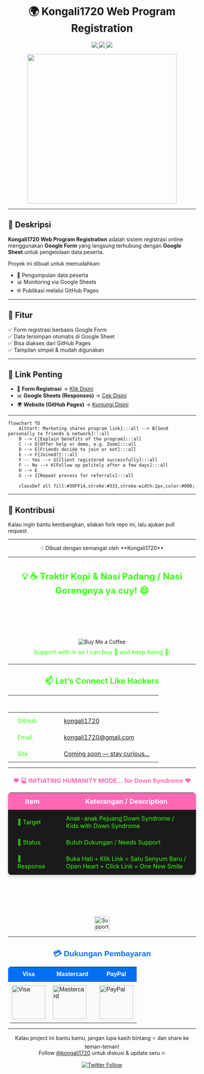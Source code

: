 <div align="center">

# 🌍 Kongali1720 Web Program Registration  

<!-- Badge sejajar -->
<p align="center">
  <a href="https://docs.google.com/forms/d/e/1FAIpQLSefwbdB7QHRmP6wPpGVLNS-JXzyPp7WY-vyliWV0U1wgBT14g/viewform">
    <img src="https://img.shields.io/badge/Google%20Form-Register%20Now-brightgreen?style=for-the-badge&logo=googleforms"/>
  </a>
  <a href="https://docs.google.com/spreadsheets/">
    <img src="https://img.shields.io/badge/Google%20Sheet-View%20Responses-blue?style=for-the-badge&logo=googlesheets"/>
  </a>
  <a href="https://kongali1720.github.io/kongali1720-web-program-registration/">
    <img src="https://img.shields.io/badge/GitHub%20Pages-Live%20Site-black?style=for-the-badge&logo=github"/>
  </a>
</p>

<!-- Giphy ditengah -->
<img src="https://media0.giphy.com/media/v1.Y2lkPTc5MGI3NjExNWlpNHViaTF4eWMzaXQzZWVwdXJieWpodWtvODB6OW5tZ3RhZ3RvbyZlcD12MV9pbnRlcm5hbF9naWZfYnlfaWQmY3Q9Zw/ZgTR3UQ9XAWDvqy9jv/giphy.gif" width="400"/>

</div>


---


## 📖 Deskripsi  

**Kongali1720 Web Program Registration** adalah sistem registrasi online menggunakan **Google Form** yang langsung terhubung dengan **Google Sheet** untuk pengelolaan data peserta.  

Proyek ini dibuat untuk memudahkan:  
- 📩 Pengumpulan data peserta  
- 📊 Monitoring via Google Sheets  
- 🌐 Publikasi melalui GitHub Pages  

---

## 🚀 Fitur  

✅ Form registrasi berbasis Google Form  
✅ Data tersimpan otomatis di Google Sheet  
✅ Bisa diakses dari GitHub Pages  
✅ Tampilan simpel & mudah digunakan  

---

## 🔗 Link Penting  

- 📝 **Form Registrasi** → [Klik Disini](https://docs.google.com/forms/d/e/1FAIpQLSefwbdB7QHRmP6wPpGVLNS-JXzyPp7WY-vyliWV0U1wgBT14g/viewform)  
- 📊 **Google Sheets (Responses)** → [Cek Disini](https://docs.google.com/spreadsheets/)  
- 🌍 **Website (GitHub Pages)** → [Kunjungi Disini](https://kongali1720.github.io/kongali1720-web-program-registration/)  

---

```mermaid
flowchart TD
    A[Start: Marketing shares program link]:::all --> B[Send personally to friends & network]:::all
    B --> C[Explain benefits of the program]:::all
    C --> D[Offer help or demo, e.g. Zoom]:::all
    D --> E[Friends decide to join or not]:::all
    E --> F{Joined?}:::all
    F -- Yes --> G[Client registered successfully]:::all
    F -- No --> H[Follow up politely after a few days]:::all
    H --> E
    G --> I[Repeat process for referrals]:::all

    classDef all fill:#39FF14,stroke:#333,stroke-width:2px,color:#000;
```


---

## 🤝 Kontribusi  

Kalau ingin bantu kembangkan, silakan fork repo ini, lalu ajukan pull request.  

---

<div align="center">
💡 Dibuat dengan semangat oleh **Kongali1720**
</div>

---

<h3 align="center" style="color:#39ff14; font-size:1.5rem;">
💡 ☕ Traktir Kopi & Nasi Padang / Nasi Gorengnya ya cuy! 😄
</h3>

<div align="center">

<p style="color:#ffffff; font-size:1.1rem;">
Dukung terus biar semangat bikin karya edukatif lainnya...  
Keep supporting so I stay motivated to create more educational works!
</p>

<a href="https://www.paypal.com/paypalme/bungtempong99" target="_blank" style="text-decoration:none;">
  <img 
    src="https://img.shields.io/badge/Buy%20Me%20a%20Coffee-☕-FF6600?style=for-the-badge&logo=paypal&logoColor=white" 
    alt="Buy Me a Coffee" 
    style="margin-top:10px;"
  />
</a>

<p style="color:#39ff14; font-size:1rem; margin-top:8px;">
Support with ☕ so I can buy 🍜 and keep being 🧠!
</p>

</div>

---

<h2 align="center" style="color:#39ff14;">📫 Let’s Connect Like Hackers</h2>

<div align="center">

<table style="margin: 0 auto; border-collapse: collapse;">
  <thead>
    <tr>
      <th style="padding: 12px 25px; font-size: 18px; color:#ffffff;">Platform</th>
      <th style="padding: 12px 25px; font-size: 18px; color:#ffffff;">Detail</th>
    </tr>
  </thead>
  <tbody>
    <tr>
      <td style="padding: 12px 25px; color:#39ff14;">GitHub</td>
      <td style="padding: 12px 25px;"><a href="https://github.com/kongali1720" target="_blank">kongali1720</a></td>
    </tr>
    <tr>
      <td style="padding: 12px 25px; color:#39ff14;">Email</td>
      <td style="padding: 12px 25px;"><a href="mailto:kongali1720@gmail.com">kongali1720@gmail.com</a></td>
    </tr>
    <tr>
      <td style="padding: 12px 25px; color:#39ff14;">Site</td>
      <td style="padding: 12px 25px;"><a href="https://younext.cloud" target="_blank">Coming soon — stay curious...</a></td>
    </tr>
  </tbody>
</table>

</div>

---

<h3 align="center" style="color:#ff69b4;">❤️ 💻 INITIATING HUMANITY MODE... for Down Syndrome ❤️</h3>

<div align="center">

<table style="margin: 0 auto; border-collapse: collapse; box-shadow: 0 4px 10px rgba(0,0,0,0.2); border-radius: 8px; overflow: hidden;">
  <thead style="background-color:#ff69b4; color:white;">
    <tr>
      <th style="padding: 12px 25px; font-size: 18px;">Item</th>
      <th style="padding: 12px 25px; font-size: 18px;">Keterangan / Description</th>
    </tr>
  </thead>
  <tbody style="background-color:#1a1a1a; color:#39ff14;">
    <tr>
      <td style="padding: 12px 25px;">🎯 Target</td>
      <td style="padding: 12px 25px;">Anak-anak Pejuang Down Syndrome / Kids with Down Syndrome</td>
    </tr>
    <tr>
      <td style="padding: 12px 25px;">📡 Status</td>
      <td style="padding: 12px 25px;">Butuh Dukungan / Needs Support</td>
    </tr>
    <tr>
      <td style="padding: 12px 25px;">🧠 Response</td>
      <td style="padding: 12px 25px;">Buka Hati + Klik Link = Satu Senyum Baru / Open Heart + Click Link = One New Smile</td>
    </tr>
  </tbody>
</table>

<p align="center" style="margin-top:15px; color:white; font-size:1rem;">
Mereka bukan berbeda — mereka dilahirkan untuk mengajarkan dunia tentang cinta yang murni dan kesabaran yang luar biasa.<br>
They are not different — they were born to teach the world pure love and extraordinary patience.
</p>

<p align="center" style="margin-top: 15px;">
  <a href="https://mydonation4ds.github.io/" target="_blank" style="display: inline-block; text-decoration:none;">
    <img 
      src="https://img.shields.io/badge/SUPPORT--NOW-%23FF6600?style=for-the-badge&logo=heart&logoColor=white&labelColor=FF6600&color=FF4500&logoWidth=15" 
      alt="Support Now" 
      style="height: 40px;"
    />
  </a>
</p>

---

<section align="center" style="font-family: Arial, sans-serif;">

<h2 style="margin-bottom: 15px; color: #0070f3;">💳 Dukungan Pembayaran</h2>

<table align="center" style="margin: 0 auto; border-collapse: collapse; border-radius: 8px; overflow: hidden;">
  <thead style="background-color: #0070f3; color: white;">
    <tr>
      <th style="padding: 10px 20px; font-size: 16px;">Visa</th>
      <th style="padding: 10px 20px; font-size: 16px;">Mastercard</th>
      <th style="padding: 10px 20px; font-size: 16px;">PayPal</th>
    </tr>
  </thead>
  <tbody style="background-color: #f9f9f9;">
    <tr>
      <td style="padding: 10px;">
        <img src="https://upload.wikimedia.org/wikipedia/commons/thumb/4/41/Visa_Logo.png/120px-Visa_Logo.png" alt="Visa" width="90" />
      </td>
      <td style="padding: 10px;">
        <img src="https://upload.wikimedia.org/wikipedia/commons/thumb/2/2a/Mastercard-logo.svg/120px-Mastercard-logo.svg.png" alt="Mastercard" width="90" />
      </td>
      <td style="padding: 10px;">
        <img src="https://upload.wikimedia.org/wikipedia/commons/thumb/3/39/PayPal_logo.svg/120px-PayPal_logo.svg.png" alt="PayPal" width="90" />
      </td>
    </tr>
  </tbody>
</table>

</section>

---

<p align="center" style="margin-top: 15px;">
  Kalau project ini bantu kamu, jangan lupa kasih bintang ⭐ dan share ke teman-teman!<br>
  Follow <a href="https://twitter.com/kongali1720" target="_blank">@kongali1720</a> untuk diskusi & update seru 🔥
</p>

<p align="center" style="margin-top: 10px;">
  <a href="https://twitter.com/kongali1720" target="_blank">
    <img src="https://img.shields.io/twitter/follow/kongali1720?style=social" alt="Twitter Follow" />
  </a>
</p>


